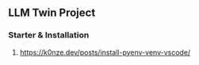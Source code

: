 ## LLM Twin Project

### Starter & Installation
1. https://k0nze.dev/posts/install-pyenv-venv-vscode/